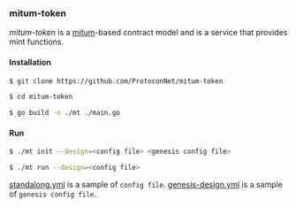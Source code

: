 ### mitum-token

*mitum-token* is a [mitum](https://github.com/ProtoconNet/mitum2)-based contract model and is a service that provides mint functions.

#### Installation

```sh
$ git clone https://github.com/ProtoconNet/mitum-token

$ cd mitum-token

$ go build -o ./mt ./main.go
```

#### Run

```sh
$ ./mt init --design=<config file> <genesis config file>

$ ./mt run --design=<config file>
```

[standalong.yml](standalone.yml) is a sample of `config file`.
[genesis-design.yml](genesis-design.yml) is a sample of `genesis config file`.